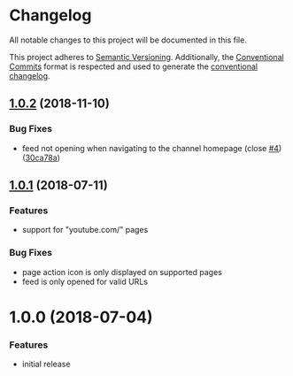 # Changelog

All notable changes to this project will be documented in this file.

This project adheres to [Semantic Versioning](https://semver.org/spec/v2.0.0.html).
Additionally, the [Conventional Commits](https://www.conventionalcommits.org/en/v1.0.0-beta.2/) format is respected and used to generate the [conventional changelog](https://github.com/conventional-changelog/conventional-changelog).

## [1.0.2](https://github.com/teddy-gustiaux/youtube-rss-finder/compare/v1.0.1...v1.0.2) (2018-11-10)

### Bug Fixes

* feed not opening when navigating to the channel homepage (close [#4](https://github.com/teddy-gustiaux/youtube-rss-finder/issues/4)) ([30ca78a](https://github.com/teddy-gustiaux/youtube-rss-finder/commit/30ca78a))

## [1.0.1](https://github.com/teddy-gustiaux/youtube-rss-finder/compare/v1.0.0...v1.0.1) (2018-07-11)

### Features

* support for "youtube.com/" pages

### Bug Fixes

* page action icon is only displayed on supported pages
* feed is only opened for valid URLs

# 1.0.0 (2018-07-04)

### Features

* initial release
